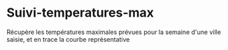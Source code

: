 # Suivi-temperatures-max
Récupère les températures maximales prévues pour la semaine d'une ville saisie, et en trace la courbe représentative
